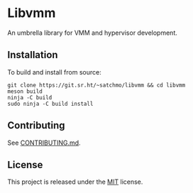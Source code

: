 # Libvmm

An umbrella library for VMM and hypervisor development.

<!--VMMs and hypervisors often share a large portion of their core functionality-->
<!--(e.g., VM lifecycle and resource management via KVM, I/O virtualization via-->
<!--virtio). However, these shared components are typically reimplemented for each-->
<!--project, resulting in duplicated efforts and unecessary drudge work. Libvmm-->
<!--aims to help developers avoid this sort of redundancy.-->

## Installation

<!--### Manual-->

To build and install from source:

```
git clone https://git.sr.ht/~satchmo/libvmm && cd libvmm
meson build
ninja -C build
sudo ninja -C build install
```

<!--Make sure that wherever meson installs the library files to (typically-->
<!--/usr/local/) is in `ldconfig`'s path. Otherwise, you'll get a `libvmm.so: No-->
<!--such file or directory` error when running any programs using Libvmm. To fix-->
<!--this, simply add the library path to `ldconfig`'s configuration file:-->

<!--```-->
<!--echo "/usr/local/lib" | sudo tee /etc/ld.so.conf.d/local.conf-->
<!--sudo ldconfig-->
<!--```-->

<!--### Packages-->

<!--Libvmm is available on many Linux distributions (as `libvmm`), including:-->

<!--* Arch Linux-->
<!--* CentOS-->
<!--* Debian-->
<!--* Fedora-->
<!--* RHEL-->
<!--* Ubuntu-->

## Contributing
See [CONTRIBUTING.md](CONTRIBUTING.md).

## License
This project is released under the [MIT](LICENSE) license.
